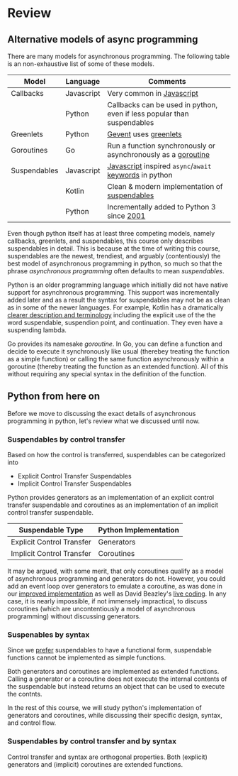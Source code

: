 # Review

## Alternative models of async programming
There are many models for asynchronous programming. The following table is an non-exhaustive list
of some of these models.

| Model        | Language   | Comments |
|--------------|------------|----------|
| Callbacks    | Javascript | Very common in [Javascript](https://developer.mozilla.org/en-US/docs/Glossary/Callback_function)  |
|              | Python | Callbacks can be used in python, even if less popular than suspendables  |
| Greenlets    | Python     | [Gevent](https://sdiehl.github.io/gevent-tutorial/#real-world-applications) uses [greenlets](https://learn-gevent-socketio.readthedocs.io/en/latest/greenlets.html) |
| Goroutines   | Go         | Run a function synchronously or asynchronously as a [goroutine](https://gobyexample.com/goroutines)   |
| Suspendables | Javascript | [Javascript](https://developer.mozilla.org/en-US/docs/Learn/JavaScript/Asynchronous/Async_await) inspired `async`/`await` [keywords](https://www.python.org/dev/peps/pep-0492/#abstract) in python |
|              | Kotlin     | Clean & modern implementation of [suspendables](https://www.slideshare.net/elizarov/introduction-to-coroutines-kotlinconf-2017)  |
|              | Python     | Incrementally added to Python 3 since [2001](https://www.python.org/dev/peps/pep-0255/) |

Even though python itself has at least three competing models, namely callbacks, greenlets, and
suspendables, this course only describes suspendables in detail. This is because at the time of
writing this course, suspendables are the newest, trendiest, and arguably (contentiously) the
best model of asynchronous programming in python, so much so that the phrase
*asynchronous programming* often defaults to mean *suspendables*.

Python is an older programming language which initially did not have native support for
asynchronous programming. This support was incrementally added later and as a result the syntax
for suspendables may not be as clean as in some of the newer languages.
For example, Kotlin has a dramatically
[clearer description and terminology](https://github.com/Kotlin/KEEP/blob/master/proposals/coroutines.md#terminology)
including the explicit use of the the word suspendable, suspendion point, and
continuation. They even have a suspending lambda.

Go provides its namesake *goroutine*. In Go, you can define a function and
decide to execute it synchronously like usual (therebey treating the function as a simple function)
or calling the same function asynchronously within a goroutine (thereby treating the function as an
extended function). All of this without requiring any special syntax in the definition of the
function.


## Python from here on
Before we move to discussing the exact details of asynchronous programming in python,
let's review what we discussed until now.

### Suspendables by control transfer
Based on how the control is transferred, suspendables can be categorized into

* Explicit Control Transfer Suspendables
* Implicit Control Transfer Suspendables

Python provides generators as an implementation of an explicit control transfer suspendable 
and coroutines as an implementation of an implicit control transfer suspendable.

| Suspendable Type          | Python Implementation |
|---------------------------|-----------------------|
| Explicit Control Transfer | Generators            |
| Implicit Control Transfer | Coroutines            |

It may be argued, with some merit, that only coroutines qualify as a model of asynchronous 
programming and generators do not. However, you could add an event loop over generators to 
emulate a coroutine, as was done in our 
[improved implementation](/suspendables/control/#improved-implementation) as well as 
David Beazley's [live coding](https://www.youtube.com/watch?v=MCs5OvhV9S4).
In any case, it is nearly impossible, if not immensely impractical, to discuss coroutines
(which are uncontentiously a model of asynchronous programming) without discussing generators.

### Suspenables by syntax
Since we [prefer](/suspendables/syntax/#verbosity-natural-representation) suspendables to
have a functional form, suspendable functions cannot be implemented as simple functions.

Both generators and coroutines are implemented as extended functions. Calling
a generator or a coroutine does not execute the internal contents of the suspendable but
instead returns an object that can be used to execute the contnts.

In the rest of this course, we will study python's implementation of generators and
coroutines, while discussing their specific design, syntax, and control flow.

### Suspendables by control transfer and by syntax
Control transfer and syntax are orthogonal properties. 
Both (explicit) generators and (implicit) coroutines are extended functions. 
